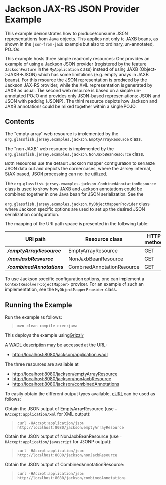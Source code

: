 <!--

    DO NOT ALTER OR REMOVE COPYRIGHT NOTICES OR THIS HEADER.

    Copyright (c) 2015 Oracle and/or its affiliates. All rights reserved.

    The contents of this file are subject to the terms of either the GNU
    General Public License Version 2 only ("GPL") or the Common Development
    and Distribution License("CDDL") (collectively, the "License").  You
    may not use this file except in compliance with the License.  You can
    obtain a copy of the License at
    http://glassfish.java.net/public/CDDL+GPL_1_1.html
    or packager/legal/LICENSE.txt.  See the License for the specific
    language governing permissions and limitations under the License.

    When distributing the software, include this License Header Notice in each
    file and include the License file at packager/legal/LICENSE.txt.

    GPL Classpath Exception:
    Oracle designates this particular file as subject to the "Classpath"
    exception as provided by Oracle in the GPL Version 2 section of the License
    file that accompanied this code.

    Modifications:
    If applicable, add the following below the License Header, with the fields
    enclosed by brackets [] replaced by your own identifying information:
    "Portions Copyright [year] [name of copyright owner]"

    Contributor(s):
    If you wish your version of this file to be governed by only the CDDL or
    only the GPL Version 2, indicate your decision by adding "[Contributor]
    elects to include this software in this distribution under the [CDDL or GPL
    Version 2] license."  If you don't indicate a single choice of license, a
    recipient has the option to distribute your version of this file under
    either the CDDL, the GPL Version 2 or to extend the choice of license to
    its licensees as provided above.  However, if you add GPL Version 2 code
    and therefore, elected the GPL Version 2 license, then the option applies
    only if the new code is made subject to such option by the copyright
    holder.

-->

Jackson JAX-RS JSON Provider Example
====================================

This example demonstrates how to produce/consume JSON representations
from Java objects. This applies not only to JAXB beans, as shown in the
`json-from-jaxb` example but also to ordinary, un-annotated, POJOs.

This example hosts three simple read-only resources: One provides an
example of using a Jackson JSON provider (registered by the feature
`JacksonFeature` in the `MyApplication` class) instead of using JAXB
(Object-&gt;JAXB-&gt;JSON) which has some limitations (e.g. empty arrays
in JAXB beans). For this resource the JSON representation is produced by
the Jackson JAX-RS provider, while the XML representation is generated
by JAXB as usual. The second web resource is based on a simple
un-annotated POJO and provides only JSON-based representations: JSON and
JSON with padding (JSONP). The third resource depicts how Jackson and
JAXB annotations could be mixed together within a single POJO.

Contents
--------

The "empty array" web resource is implemented by the `org.glassfish.jersey.examples.jackson.EmptyArrayResource` class.

The "non JAXB" web resource is implemented by the `org.glassfish.jersey.examples.jackson.NonJaxbBeanResource` class.

Both resources use the default Jackson mapper configuration to serialize JSON
data out and depicts the corner cases, where the Jersey internal, StAX
based, JSON processing can not be utilized.

The `org.glassfish.jersey.examples.jackson.CombinedAnnotationResource`
class is used to show how JAXB and Jackson annotations could be combined
together in one Java bean for JSON serialization. See the

`org.glassfish.jersey.examples.jackson.MyObjectMapperProvider` class
where Jackson specific options are used to set up the desired JSON
serialization configuration.

The mapping of the URI path space is presented in the following table:

URI path                     | Resource class               | HTTP method
---------------------------- | ---------------------------- | -------------
**_/emptyArrayResource_**    | EmptyArrayResource           | GET
**_/nonJaxbResource_**       | NonJaxbBeanResource          | GET
**_/combinedAnnotations_**   | CombinedAnnotationResource   | GET

To use Jackson specific configuration options, one can implement a
`ContextResolver<ObjectMapper>` provider. For an example of such an
implementation, see the `MyObjectMapperProvider` class.

Running the Example
-------------------

Run the example as follows:

>     mvn clean compile exec:java

This deploys the example using[Grizzly](http://grizzly.java.net/)

A [WADL description](http://wadl.java.net/#spec) may be accessed at the URL:

-   <http://localhost:8080/jackson/application.wadl>

The three resources are available at

-   <http://localhost:8080/jackson/emptyArrayResource>
-   <http://localhost:8080/jackson/nonJaxbResource>
-   <http://localhost:8080/jackson/combinedAnnotations>

To easily obtain the different output types available,
[cURL](http://curl.haxx.se/) can be used as follows:

Obtain the JSON output of EmptyArrayResource (use
`-HAccept:application/xml` for XML output):

>     curl -HAccept:application/json http://localhost:8080/jackson/emptyArrayResource

Obtain the JSON output of NonJaxbBeanResource (use `-HAccept:application/javascript` for JSONP output):

>     curl -HAccept:application/json http://localhost:8080/jackson/nonJaxbResource

Obtain the JSON output of CombinedAnnotationResource:

>     curl -HAccept:application/json http://localhost:8080/jackson/combinedAnnotations
